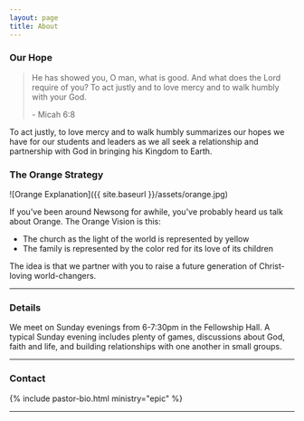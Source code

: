 ```yaml
---
layout: page
title: About
---
```



### Our Hope

 <blockquote class="italic">He has showed you, O man, what is good. And what does the Lord require of you? To act justly and to love mercy and to walk humbly with your God.
 <p class="txt--right">- Micah 6:8</p>
 </blockquote>
 
 
 To act justly, to love mercy and to walk humbly summarizes our hopes we have for our students and leaders as we all seek a relationship and partnership with God in bringing his Kingdom to Earth.
 
 
### The Orange Strategy 

![Orange Explanation]({{ site.baseurl }}/assets/orange.jpg)
 
 If you've been around Newsong for awhile, you've probably heard us talk about <span class="italics">Orange</span>. The Orange Vision is this:
 
 - <span class="fnt--yellow bold">The church as the light of the world is represented by yellow</span>
 - <span class="fnt--red bold">The family is represented by the color red for its love of its children</span>
   
 <span class="fnt--orange bold">The idea is that we partner with you to raise a future generation of Christ-loving world-changers.</span>
 
---

### Details

We meet on <span class="bold">Sunday evenings from 6-7:30pm in the Fellowship Hall</span>. A typical Sunday evening includes plenty of games, discussions about God, faith and life, and building relationships with one another in small groups.

---

### Contact

{% include pastor-bio.html ministry="epic" %}

---

